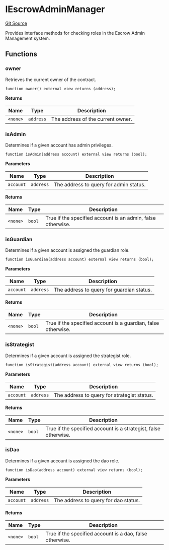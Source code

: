 # IEscrowAdminManager
[Git Source](https://github.com/midcontract/contracts/blob/846255a5e3f946c40a5e526a441b2695f1307e48/src/interfaces/IEscrowAdminManager.sol)

Provides interface methods for checking roles in the Escrow Admin Management system.


## Functions
### owner

Retrieves the current owner of the contract.


```solidity
function owner() external view returns (address);
```
**Returns**

|Name|Type|Description|
|----|----|-----------|
|`<none>`|`address`|The address of the current owner.|


### isAdmin

Determines if a given account has admin privileges.


```solidity
function isAdmin(address account) external view returns (bool);
```
**Parameters**

|Name|Type|Description|
|----|----|-----------|
|`account`|`address`|The address to query for admin status.|

**Returns**

|Name|Type|Description|
|----|----|-----------|
|`<none>`|`bool`|True if the specified account is an admin, false otherwise.|


### isGuardian

Determines if a given account is assigned the guardian role.


```solidity
function isGuardian(address account) external view returns (bool);
```
**Parameters**

|Name|Type|Description|
|----|----|-----------|
|`account`|`address`|The address to query for guardian status.|

**Returns**

|Name|Type|Description|
|----|----|-----------|
|`<none>`|`bool`|True if the specified account is a guardian, false otherwise.|


### isStrategist

Determines if a given account is assigned the strategist role.


```solidity
function isStrategist(address account) external view returns (bool);
```
**Parameters**

|Name|Type|Description|
|----|----|-----------|
|`account`|`address`|The address to query for strategist status.|

**Returns**

|Name|Type|Description|
|----|----|-----------|
|`<none>`|`bool`|True if the specified account is a strategist, false otherwise.|


### isDao

Determines if a given account is assigned the dao role.


```solidity
function isDao(address account) external view returns (bool);
```
**Parameters**

|Name|Type|Description|
|----|----|-----------|
|`account`|`address`|The address to query for dao status.|

**Returns**

|Name|Type|Description|
|----|----|-----------|
|`<none>`|`bool`|True if the specified account is a dao, false otherwise.|



